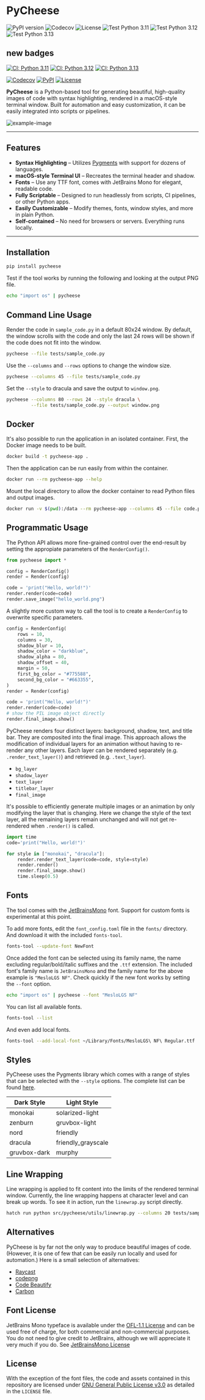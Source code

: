 # PyCheese

![PyPI version](https://img.shields.io/pypi/v/pycheese?style=flat-square)
![Codecov](https://img.shields.io/codecov/c/github/krautlabs/test?style=flat-square)
![License](https://img.shields.io/github/license/krautlabs/test?style=flat-square)
![Test Python 3.11](https://github.com/krautlabs/test/actions/workflows/test-python-3.11.yml/badge.svg?style=flat-square)
![Test Python 3.12](https://github.com/krautlabs/test/actions/workflows/test-python-3.12.yml/badge.svg?style=flat-square)
![Test Python 3.13](https://github.com/krautlabs/test/actions/workflows/test-python-3.13.yml/badge.svg?style=flat-square)

## new badges

[![CI: Python 3.11](https://img.shields.io/github/actions/workflow/status/krautlabs/test/test-python-3.11.yml?logo=githubactions&label=Test%203.11&logoColor=white&color=4169E1)](https://github.com/krautlabs/test/actions/workflows/test-python-3.11.yml)
[![CI: Python 3.12](https://img.shields.io/github/actions/workflow/status/krautlabs/test/test-python-3.12.yml?logo=githubactions&label=Test%203.12&logoColor=white&color=4169E1)](https://github.com/krautlabs/test/actions/workflows/test-python-3.12.yml)
[![CI: Python 3.13](https://img.shields.io/github/actions/workflow/status/krautlabs/test/test-python-3.13.yml?logo=githubactions&label=Test%203.13&logoColor=white&color=4169E1)](https://github.com/krautlabs/test/actions/workflows/test-python-3.13.yml)

[![Codecov](https://img.shields.io/codecov/c/github/krautlabs/test?logo=codecov&logoColor=white&label=Coverage&color=5D4ED3)](https://app.codecov.io/gh/krautlabs/test)
[![PyPI](https://img.shields.io/pypi/v/pycheese?logo=pypi&logoColor=white&label=PyPI&color=7934C5)](https://pypi.org/project/pycheese/)
[![License](https://img.shields.io/github/license/krautlabs/test?logo=opensourceinitiative&logoColor=white&label=License&color=8A2BE2)](https://github.com/krautlabs/test/blob/main/LICENSE)

**PyCheese** is a Python-based tool for generating beautiful, high-quality images of code with syntax highlighting, rendered in a macOS-style terminal window. Built for automation and easy customization, it can be easily integrated into scripts or pipelines.

![example-image](docs/hero_image.png)

---

## Features

- **Syntax Highlighting** – Utilizes [Pygments](https://pygments.org) with support for dozens of languages.
- **macOS-style Terminal UI** – Recreates the terminal header and shadow.
- **Fonts** – Use any TTF font, comes with JetBrains Mono for elegant, readable code.
- **Fully Scriptable** – Designed to run headlessly from scripts, CI pipelines, or other Python apps.
- **Easily Customizable** – Modify themes, fonts, window styles, and more in plain Python.
- **Self-contained** – No need for browsers or servers. Everything runs locally.

---


## Installation

```bash
pip install pycheese
```

Test if the tool works by running the following and looking at the output PNG file.

```bash
echo "import os" | pycheese
```


## Command Line Usage

Render the code in `sample_code.py` in a default 80x24 window. By default, the window scrolls with the code and only the last 24 rows will be shown if the code does not fit into the window.

```bash
pycheese --file tests/sample_code.py
```

Use the `--columns` and `--rows` options to change the window size.

```bash
pycheese --columns 45 --file tests/sample_code.py
```

Set the `--style` to dracula and save the output to `window.png`.

```bash
pycheese --columns 80 --rows 24 --style dracula \
         --file tests/sample_code.py --output window.png
```


## Docker

It's also possible to run the application in an isolated container. First, the Docker image needs to be built.

```bash
docker build -t pycheese-app .
```

Then the application can be run easily from within the container.

```bash
docker run --rm pycheese-app --help
```

Mount the local directory to allow the docker container to read Python files and output images.

```bash
docker run -v $(pwd):/data --rm pycheese-app --columns 45 --file code.py --output out.png
```


## Programmatic Usage

The Python API allows more fine-grained control over the end-result by setting the appropiate parameters of the `RenderConfig()`.

```python
from pycheese import *

config = RenderConfig()
render = Render(config)

code = 'print("Hello, world!")'
render.render(code=code)
render.save_image("hello_world.png")
```

A slightly more custom way to call the tool is to create a `RenderConfig` to overwrite specific parameters.

```python
config = RenderConfig(
    rows = 10,
    columns = 30,
    shadow_blur = 10,
    shadow_color = "darkblue",
    shadow_alpha = 80,
    shadow_offset = 40,
    margin = 50,
    first_bg_color = "#775588",
    second_bg_color = "#663355",
)
render = Render(config)

code = 'print("Hello, world!")'
render.render(code=code)
# show the PIL image object directly
render.final_image.show()
```

PyCheese renders four distinct layers: background, shadow, text, and title bar. They are composited into the final image. This approach allows the modification of individual layers for an animation without having to re-render any other layers. Each layer can be rendered separately (e.g. `.render_text_layer()`) and retrieved (e.g. `.text_layer`).

- `bg_layer`
- `shadow_layer`
- `text_layer`
- `titlebar_layer`
- `final_image`

It's possible to efficiently generate multiple images or an animation by only modifying the layer that is changing. Here we change the style of the text layer, all the remaining layers remain unchanged and will not get re-rendered when `.render()` is called.

```python
import time
code='print("Hello, world!")'

for style in ["monokai", "dracula"]:
    render.render_text_layer(code=code, style=style)
    render.render()
    render.final_image.show()
    time.sleep(0.5)
```

## Fonts

The tool comes with the [JetBrainsMono](https://github.com/JetBrains/JetBrainsMono) font. Support for custom fonts is experimental at this point.

To add more fonts, edit the `font_config.toml` file in the `fonts/` directory. And download it with the included `fonts-tool`.

```bash
fonts-tool --update-font NewFont
```

Once added the font can be selected using its family name, the name excluding regular/bold/italic suffixes and the `.ttf` extension. The included font's family name is `JetBrainsMono` and the family name for the above example is `"MesloLGS NF"`. Check quickly if the new font works by setting the `--font` option.

```bash
echo "import os" | pycheese --font "MesloLGS NF"
```


You can list all available fonts.

```bash
fonts-tool --list
```

And even add local fonts.

```bash
fonts-tool --add-local-font ~/Library/Fonts/MesloLGS\ NF\ Regular.ttf
```


## Styles

PyCheese uses the Pygments library which comes with a range of styles that can be selected with the `--style` options. The complete list can be found [here](https://pygments.org/styles/).

| Dark Style   | Light Style        |
|--------------|--------------------|
| monokai      | solarized-light    |
| zenburn      | gruvbox-light      |
| nord         | friendly           |
| dracula      | friendly_grayscale |
| gruvbox-dark | murphy             |


## Line Wrapping

Line wrapping is applied to fit content into the limits of the rendered terminal window. Currently, the line wrapping happens at character level and can break up words. To see it in action, run the `linewrap.py` script directly.

```bash
hatch run python src/pycheese/utils/linewrap.py --columns 20 tests/sample_code.py
```


## Alternatives

PyCheese is by far not the only way to produce beautiful images of code. (However, it is one of few that can be easily run locally and used for automation.) Here is a small selection of alternatives:

- [Raycast](https://www.ray.so/)
- [codepng](https://www.codepng.app/)
- [Code Beautify](https://codebeautify.org/)
- [Carbon](https://carbon.now.sh)


## Font License

JetBrains Mono typeface is available under the [OFL-1.1 License](https://github.com/JetBrains/JetBrainsMono/blob/master/OFL.txt) and can be used free of charge, for both commercial and non-commercial purposes. You do not need to give credit to JetBrains, although we will appreciate it very much if you do. See [JetBrainsMono License](https://github.com/JetBrains/JetBrainsMono?tab=readme-ov-file#license)


## License

With the exception of the font files, the code and assets contained in this repository are licensed under [GNU General Public License v3.0](https://www.gnu.org/licenses/gpl-3.0.txt) as detailed in the `LICENSE` file.
